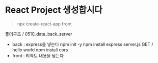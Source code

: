 # React Project 생성합시다

> npx create-react-app front

폴더구조 / 0510_data_back_server

- back : express를 넣는다
    npm init -y
    npm install express
    server.js
    GET / hello world
    npm install cors
- front : 리액트 내용을 담는다

